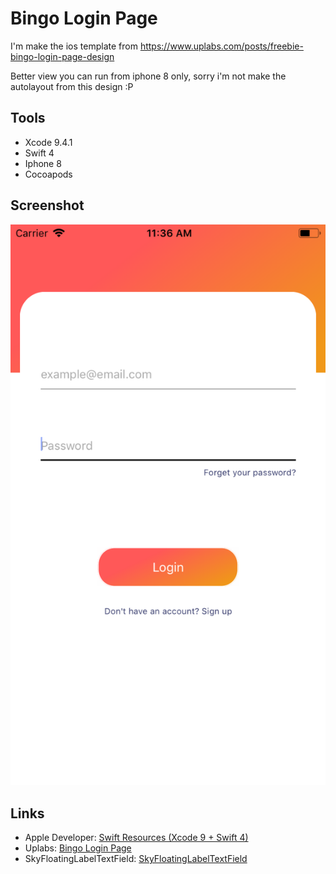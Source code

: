# Bingo Login Page

I'm make the ios template from https://www.uplabs.com/posts/freebie-bingo-login-page-design

Better view you can run from iphone 8 only, sorry i'm not make the autolayout from this design :P


## Tools
- Xcode 9.4.1
- Swift 4
- Iphone 8
- Cocoapods

## Screenshot
![Bingo Login Page](https://github.com/mabuak/bingo-login-page/blob/master/screenshot.png)

## Links
- Apple Developer: [Swift Resources (Xcode 9 + Swift 4)](https://developer.apple.com/swift/resources/)
- Uplabs: [Bingo Login Page](https://www.uplabs.com/posts/freebie-bingo-login-page-design)
- SkyFloatingLabelTextField: [SkyFloatingLabelTextField](https://github.com/Skyscanner/SkyFloatingLabelTextField)

